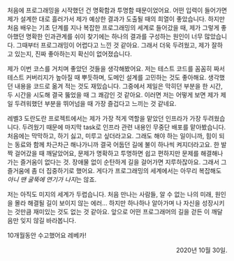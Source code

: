 처음에 프로그래밍을 시작했던 건 명확함과 투명함 때문이었어요. 어떤 입력이 들어가면 제가 설계한 대로 흘러가서 제가 예상한 결과가 도출될 때의 희열이 좋았습니다. 하지만 처음 배우는 기초 단계를 지나 복잡한 프로그래밍의 세계로 들어갔을 때, 제가 그렇게 좋아했던 명확한 인과관계를 쉬이 찾기에는 하나의 결과를 구성하는 원인이 너무 많았습니다. 그때부터 프로그래밍이 어렵다고 느낀 것 같아요. 그래서 더욱 두려웠고, 제가 잘하고 있는지, 진짜 좋아하는지 확신이 없어졌습니다.

제가 이번 코스를 거치며 좋았던 것들을 생각해봤어요. 저는 테스트 코드를 꼼꼼히 짜서 테스트 커버리지가 높아질 때 뿌듯하며, 도메인 설계를 고민하는 것도 좋아해요. 생각했던 내용을 코드로 옮겨 적는 것도 재밌습니다. 그중에서 제일은 막히던 부분을 한 시간, 두 시간을 시도해 결국 뚫었을 때 그 쾌감인 것 같아요. 이러면 저는  어떻게 보면 제가 제일 두려워했던 부분을 뛰어넘을 때 가장 즐겁다고 느끼는 것 같네요.  

레벨3 도란도란 프로젝트에서는 제가 가장 적게 역할을 맡았던 인프라가 가장 두려웠습니다. 두려웠기 때문에 마지막 task로 인프라 관련 내용인 무중단 배포를 맡아봤습니다. 처음에는 막막하고, 하기 싫고, 미루고 싶더라고요. 그래도 해야 하는 일이니까, 힘이 되는 동료와 함께 차근차근 해나가니까 결국 어둡던 길에 불이 하나씩 켜지더라고요. 한 발짝 걸어갔을 때 깨달았어요, 문제가 명확하고 투명하면 쉽고 편하지만 문제를 해결해나가는 즐거움이 없다는 것. 장애물 없이 순탄하게 길을 걸어가면 지루하잖아요. 그래서 그 즐거움에 좀 더 집중하기로 했어요. 게다가 프로그래밍의 세계에서는 아무리 복잡해도 *아니 땐 굴뚝에 연기가 나지*는 않죠. 

저는 아직도 미지의 세계가 두렵습니다. 처음 만나는 사람들, 알 수 없는 나의 미래, 원인을 몰라 해결될 길이 보이지 않는 에러... 하지만 하나하나 알아가며 나 자신을 성장시키는 것만큼 재미있는 것도 없는 것 같아요. 앞으로 어떤 프로그래머의 길을 걷든 이 깨달음만 잊지 않길 바라봅니다. 

10개월동안 수고했어요 레베카!

<div style="text-align: right"> 2020년 10월 30일. </div>